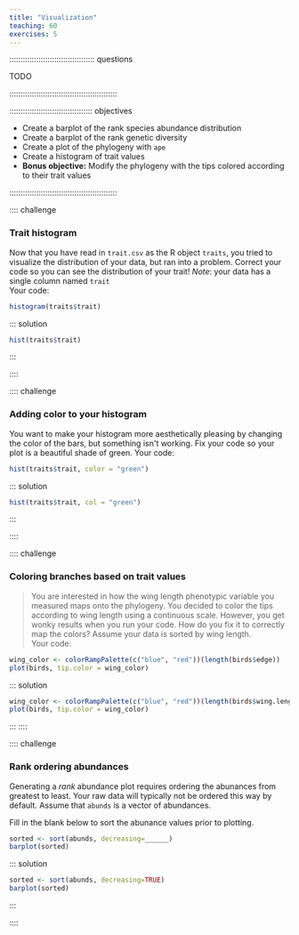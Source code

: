 ```yaml
---
title: "Visualization"
teaching: 60
exercises: 5
---
```


:::::::::::::::::::::::::::::::::::::: questions 

TODO

::::::::::::::::::::::::::::::::::::::::::::::::

::::::::::::::::::::::::::::::::::::: objectives

* Create a barplot of the rank species abundance distribution
* Create a barplot of the rank genetic diversity
* Create a plot of the phylogeny with `ape`
* Create a histogram of trait values
* **Bonus objective:** Modify the phylogeny with the tips colored according to their trait values

::::::::::::::::::::::::::::::::::::::::::::::::




:::: challenge 
### Trait histogram
Now that you have read in `trait.csv` as the R object `traits`, you tried to visualize the distribution of your data, but ran into a problem. Correct your code so you can see the distribution of your trait! *Note*: your data has a single column named `trait`  
Your code:  
```r
histogram(traits$trait)
```

::: solution

```r
hist(traits$trait)
```
:::

::::

:::: challenge 
### Adding color to your histogram
You want to make your histogram more aesthetically pleasing by changing the color of the bars, but something isn't working. Fix your code so your plot is a beautiful shade of green.
Your code:  
```r
hist(traits$trait, color = "green")
```

::: solution

```r
hist(traits$trait, col = "green")
```
:::

::::

:::: challenge
### Coloring branches based on trait values
>You are interested in how the wing length phenotypic variable you measured maps onto the phylogeny. You decided to color the tips according to wing length using a continuous scale. However, you get wonky results when you run your code. How do you fix it to correctly map the colors? Assume your data is sorted by wing length.  
> Your code:  
```r
wing_color <- colorRampPalette(c("blue", "red"))(length(birds$edge))
plot(birds, tip.color = wing_color)
```

::: solution
```r
wing_color <- colorRampPalette(c("blue", "red"))(length(birds$wing.length))
plot(birds, tip.color = wing_color)
```
:::
::::


:::: challenge
### Rank ordering abundances
Generating a *rank* abundance plot requires ordering the abunances from greatest to least. Your raw data will typically not be ordered this way by default. Assume that `abunds` is a vector of abundances.

Fill in the blank below to sort the abunance values prior to plotting.
```r
sorted <- sort(abunds, decreasing=______)
barplot(sorted)
```
::: solution
```r
sorted <- sort(abunds, decreasing=TRUE)
barplot(sorted)
```
:::

::::

